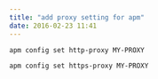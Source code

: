 ```yaml
---
title: "add proxy setting for apm"
date: 2016-02-23 11:41
---
```


`apm config set http-proxy MY-PROXY`

`apm config set https-proxy MY-PROXY`
